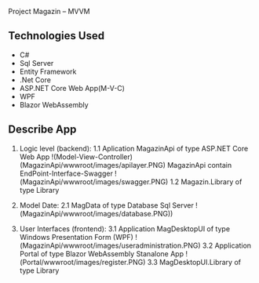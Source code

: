 Project Magazin – MVVM

## Technologies Used
* C#
* Sql Server
* Entity Framework
* .Net Core
* ASP.NET Core Web App(M-V-C)
* WPF
* Blazor WebAssembly 

## Describe App
1. Logic level (backend):
  1.1 Aplication MagazinApi of type ASP.NET Core Web App !(Model-View-Controller)(MagazinApi/wwwroot/images/apilayer.PNG)
      MagazinApi contain EndPoint-Interface-Swagger !(MagazinApi/wwwroot/images/swagger.PNG)
  1.2 Magazin.Library of type Library
   
3. Model Date:
 2.1 MagData of type Database Sql Server !(MagazinApi/wwwroot/images/database.PNG))
   
4. User Interfaces (frontend):
  3.1 Application MagDesktopUI of type Windows Presentation Form (WPF) !(MagazinApi/wwwroot/images/useradministration.PNG)
  3.2 Application Portal of type Blazor WebAssembly Stanalone App !(Portal/wwwroot/images/register.PNG)
  3.3 MagDesktopUI.Library of type Library
